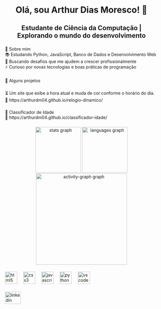 <h1 align="center">Olá, sou Arthur Dias Moresco! 👋</h1>

###

<h2 align="center">Estudante de Ciência da Computação | Explorando o mundo do desenvolvimento</h2>

###

<p align="left">🚀 Sobre mim<br>📚 Estudando Python, JavaScript, Banco de Dados e Desenvolvimento Web<br>🎯 Buscando desafios que me ajudem a crescer profissionalmente<br>⚡ Curioso por novas tecnologias e boas práticas de programação</p>

###

<p align="left">📂 Alguns projetos</p>

###

<p align="left">⏳ Um site que exibe a hora atual e muda de cor conforme o horário do dia.<br>🔗 https://arthurdm04.github.io/relogio-dinamico/</p>

###

<p align="left">🎂 Classificador de Idade<br>🔗 https://arthurdm04.github.io/classificador-idade/</p>

###

<div align="center">
  <img src="https://github-readme-stats.vercel.app/api?username=Arthurdm04&hide_title=false&hide_rank=false&show_icons=true&include_all_commits=true&count_private=true&disable_animations=false&theme=gotham&locale=en&hide_border=false&order=1" height="150" alt="stats graph"  />
  <img src="https://github-readme-stats.vercel.app/api/top-langs?username=Arthurdm04&locale=en&hide_title=false&layout=compact&card_width=320&langs_count=5&theme=gotham&hide_border=false&order=2" height="150" alt="languages graph"  />
  <img src="https://github-readme-activity-graph.vercel.app/graph?username=Arthurdm04&radius=16&theme=react&area=true&order=5" height="300" alt="activity-graph graph"  />
</div>

###

<div align="left">
  <img src="https://cdn.jsdelivr.net/gh/devicons/devicon/icons/html5/html5-original.svg" height="40" alt="html5 logo"  />
  <img width="12" />
  <img src="https://cdn.jsdelivr.net/gh/devicons/devicon/icons/css3/css3-original.svg" height="40" alt="css3 logo"  />
  <img width="12" />
  <img src="https://cdn.jsdelivr.net/gh/devicons/devicon/icons/javascript/javascript-original.svg" height="40" alt="javascript logo"  />
  <img width="12" />
  <img src="https://cdn.jsdelivr.net/gh/devicons/devicon/icons/python/python-original.svg" height="40" alt="python logo"  />
  <img width="12" />
  <img src="https://cdn.jsdelivr.net/gh/devicons/devicon/icons/vscode/vscode-original.svg" height="40" alt="vscode logo"  />
</div>

###

<div align="left">
  <a href="https://www.linkedin.com/in/arthur-moresco-7ab057247?utm_source=share&utm_campaign=share_via&utm_content=profile&utm_medium=ios_app" target="_blank">
    <img src="https://raw.githubusercontent.com/maurodesouza/profile-readme-generator/master/src/assets/icons/social/linkedin/default.svg" width="52" height="40" alt="linkedin logo"  />
  </a>
</div>

###
